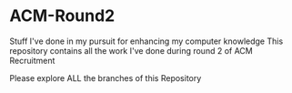 # ACM-Round2
Stuff I've done in my pursuit for enhancing my computer knowledge
This repository contains all the work I've done during round 2 of ACM Recruitment

Please explore ALL the branches of this Repository
